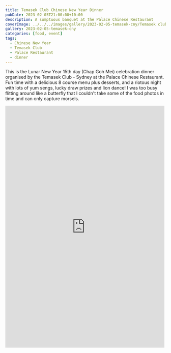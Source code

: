 ```yaml
---
title: Temasek Club Chinese New Year Dinner
pubDate: 2023-02-05T21:00:00+10:00
description: A sumptuous banquet at the Palace Chinese Restaurant
coverImage: ../../../images/gallery/2023-02-05-temasek-cny/Temasek club Lunar New Year dinner (4).jpeg
gallery: 2023-02-05-temasek-cny
categories: [food, event]
tags:
  - Chinese New Year
  - Temasek Club
  - Palace Restaurant
  - dinner
---
```


This is the Lunar New Year 15th day (Chap Goh Mei) celebration dinner organised by the Temasek Club - Sydney at the Palace Chinese Restaurant. Fun time with a delicious 8 course menu plus desserts, and a riotous night with lots of yum sengs, lucky draw prizes and lion dance! I was too busy flitting around like a butterfly that I couldn't take some of the food photos in time and can only capture morsels.

<iframe src="https://www.facebook.com/plugins/post.php?href=https%3A%2F%2Fwww.facebook.com%2Fchris1.tham%2Fposts%2Fpfbid0YFzGVGf1ZTEUR3Tmc95VmKEayNYzBsAgBwxs86ABY5ts8vhoXDGR1ahvnrVgFHtvl&show_text=true&width=500" width="500" height="761" style="border:none;overflow:hidden" scrolling="no" frameborder="0" allowfullscreen="true" allow="autoplay; clipboard-write; encrypted-media; picture-in-picture; web-share"></iframe>
